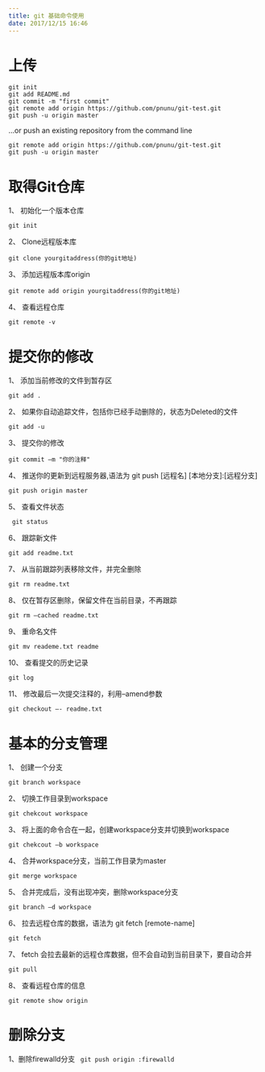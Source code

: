 ```yaml
---
title: git 基础命令使用 
date: 2017/12/15 16:46
---
```



# 上传 
```
git init
git add README.md
git commit -m "first commit"
git remote add origin https://github.com/pnunu/git-test.git
git push -u origin master
```

…or push an existing repository from the command line

```
git remote add origin https://github.com/pnunu/git-test.git
git push -u origin master
```

# 取得Git仓库

1、 初始化一个版本仓库 

``` git init ```

2、 Clone远程版本库

``` git clone yourgitaddress(你的git地址) ```

3、 添加远程版本库origin

``` git remote add origin yourgitaddress(你的git地址) ```

4、 查看远程仓库

``` git remote -v ```

# 提交你的修改

1、 添加当前修改的文件到暂存区

``` git add . ``` 

2、 如果你自动追踪文件，包括你已经手动删除的，状态为Deleted的文件

``` git add -u ``` 

3、 提交你的修改

``` git commit –m "你的注释" ``` 

4、 推送你的更新到远程服务器,语法为 git push [远程名] [本地分支]:[远程分支]

``` git push origin master ``` 

5、 查看文件状态

```  git status ``` 

6、 跟踪新文件

``` git add readme.txt ``` 

7、 从当前跟踪列表移除文件，并完全删除

``` git rm readme.txt ``` 

8、 仅在暂存区删除，保留文件在当前目录，不再跟踪

``` git rm –cached readme.txt ``` 

9、 重命名文件

``` git mv reademe.txt readme ``` 

10、 查看提交的历史记录

``` git log ``` 

11、 修改最后一次提交注释的，利用–amend参数

``` git checkout –- readme.txt ``` 


# 基本的分支管理

1、 创建一个分支

``` git branch workspace ``` 

2、 切换工作目录到workspace

``` git chekcout workspace ``` 

3、 将上面的命令合在一起，创建workspace分支并切换到workspace

``` git chekcout –b workspace ``` 

4、 合并workspace分支，当前工作目录为master

``` git merge workspace ``` 

5、 合并完成后，没有出现冲突，删除workspace分支

``` git branch –d workspace ``` 

6、 拉去远程仓库的数据，语法为 git fetch [remote-name]

``` git fetch ``` 

7、 fetch 会拉去最新的远程仓库数据，但不会自动到当前目录下，要自动合并

``` git pull ``` 

8、 查看远程仓库的信息

``` git remote show origin ``` 

# 删除分支

1、删除firewalld分支 
```  git push origin :firewalld ``` 